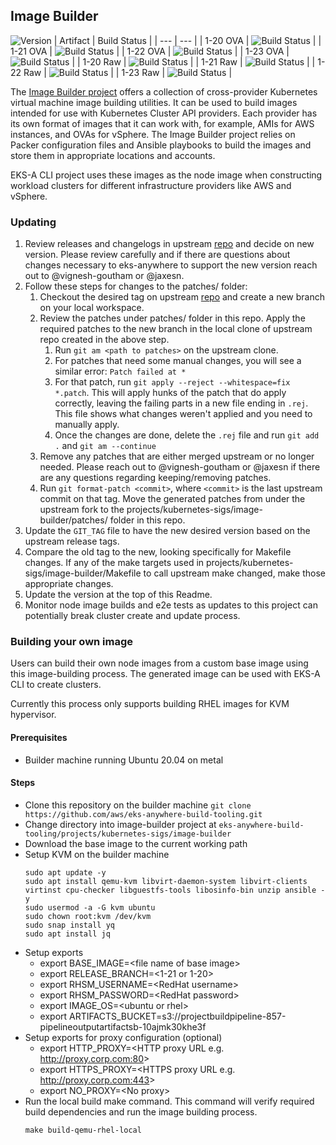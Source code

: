 ## **Image Builder**
![Version](https://img.shields.io/badge/version-v0.1.12-blue)
| Artifact | Build Status |
| --- | --- |
| 1-20 OVA | ![Build Status](https://codebuild.us-west-2.amazonaws.com/badges?uuid=eyJlbmNyeXB0ZWREYXRhIjoiREhpcVZiWFZiUGlvWURNbFJnZ1ZkcTF6TE5ScFJwemFaY0tsSG5SdlpaNlFWUlo3aEN1WmxzbGdhMDJFQm44T1grRDl0S1JzN0VsYXk4REt0aVpKOUtZPSIsIml2UGFyYW1ldGVyU3BlYyI6InF1Vy9RYUhYQjExbzFWcXAiLCJtYXRlcmlhbFNldFNlcmlhbCI6MX0%3D&branch=main) |
| 1-21 OVA | ![Build Status](https://codebuild.us-west-2.amazonaws.com/badges?uuid=eyJlbmNyeXB0ZWREYXRhIjoiSnROMFlvUTRKbWV0elNBcU9BZno4eHdPWFRxZTR1eUhXOTFWZWs0dlJodHk3NC81QWpITGp0a3JiKy82cFluYlY3cStSRWdJS3pPSzBnbmdVM0IxdTV3PSIsIml2UGFyYW1ldGVyU3BlYyI6Ik9JMEFJa1MycDhDUUtZUVAiLCJtYXRlcmlhbFNldFNlcmlhbCI6MX0%3D&branch=main) |
| 1-22 OVA | ![Build Status](https://codebuild.us-west-2.amazonaws.com/badges?uuid=eyJlbmNyeXB0ZWREYXRhIjoiT2tEZkZtTjUwMldXbEszZHJZNHF6eG9pUWN1UjJYZ0R6d3lFSnRtNEJrTDAxRko4NWRHNU13Q3hEcmpTVXg4NTEzZlhmK244YnZrUVBTYUQ5TTh1MlhVPSIsIml2UGFyYW1ldGVyU3BlYyI6IitwSjFQVkNoZGMyaUZVdi8iLCJtYXRlcmlhbFNldFNlcmlhbCI6MX0%3D&branch=main) |
| 1-23 OVA | ![Build Status](https://codebuild.us-west-2.amazonaws.com/badges?uuid=eyJlbmNyeXB0ZWREYXRhIjoiS010OXdXZkVSemtPY01QdEVXTmJoZHd5SE11SEpqZXRLdUlyNFRERlp1RjJRY3k5emNXclFSQ29mN1krNy9nOVAzMUp1QlhoemFqQkc0S0lpbmZ0YitNPSIsIml2UGFyYW1ldGVyU3BlYyI6InRKMzFzY0FTZFQ5ZXJ0cXYiLCJtYXRlcmlhbFNldFNlcmlhbCI6MX0%3D&branch=main) |
| 1-20 Raw | ![Build Status](https://codebuild.us-west-2.amazonaws.com/badges?uuid=eyJlbmNyeXB0ZWREYXRhIjoiSGszQi9CcGZTNDgzQjZzUkpQMTNjaEc3UmdvTk45YlpqLzc1OVo2dVdFc2xNSVN1bjV3dGtzK2dyTW5wSzBPWU41ZjZZZ0Ztb0E5eGVVaDRPOG1tdW5ZPSIsIml2UGFyYW1ldGVyU3BlYyI6IlQxbHdMQ0Q0QkNmWURkL3QiLCJtYXRlcmlhbFNldFNlcmlhbCI6MX0%3D&branch=main) |
| 1-21 Raw | ![Build Status](https://codebuild.us-west-2.amazonaws.com/badges?uuid=eyJlbmNyeXB0ZWREYXRhIjoiNVVkU201eEZoUUQ4RVQ5eE5Hang3cW84Vzl0OHdRYVBpbnNFK0dLVXBqeGZjMnRtZERtUTBBNHlVZFlyVEZPbTRLZ3VkRTRQT3J1WDBsUmV0Q0RQWHp3PSIsIml2UGFyYW1ldGVyU3BlYyI6Imcvb0VFWmNVdDYxK01oZEIiLCJtYXRlcmlhbFNldFNlcmlhbCI6MX0%3D&branch=main) |
| 1-22 Raw | ![Build Status](https://codebuild.us-west-2.amazonaws.com/badges?uuid=eyJlbmNyeXB0ZWREYXRhIjoiNEY0aHZoak5rRktWOGtsR2FZaHpybHg5a0gySmpJMU03UDV3Ym1SY0VNTW5PcUM5THhSeVBXR29CTGV2UE05OHVpdElnZGN6Y2p3Z3lha091RDZhMWU0PSIsIml2UGFyYW1ldGVyU3BlYyI6IjFVdEFPWFU5V2JKcjdoZW8iLCJtYXRlcmlhbFNldFNlcmlhbCI6MX0%3D&branch=main) |
| 1-23 Raw | ![Build Status](https://codebuild.us-west-2.amazonaws.com/badges?uuid=eyJlbmNyeXB0ZWREYXRhIjoid1Z0MFo5Um9vZUxuUGtPZnhDQVJSODl6NHNUbm9MMnhuaUZTN2JmdWFvVHZGeUJnZm9EOGtvY2xFUmd1U0NLeWxIeXpPYjZ4aWxTWDRlNjB5WXNaVEhVPSIsIml2UGFyYW1ldGVyU3BlYyI6InUvMktUTG9EL1lreWlsOXkiLCJtYXRlcmlhbFNldFNlcmlhbCI6MX0%3D&branch=main) |

The [Image Builder project](https://github.com/kubernetes-sigs/image-builder) offers a collection of cross-provider Kubernetes virtual machine image building utilities. It can be used to build images intended for use with Kubernetes Cluster API providers. Each provider has its own format of images that it can work with, for example, AMIs for AWS instances, and OVAs for vSphere. The Image Builder project relies on Packer configuration files and Ansible playbooks to build the images and store them in appropriate locations and accounts.

EKS-A CLI project uses these images as the node image when constructing workload clusters for different infrastructure providers like AWS and vSphere.

### Updating

1. Review releases and changelogs in upstream [repo](https://github.com/kubernetes-sigs/image-builder) and decide on new version.
   Please review carefully and if there are questions about changes necessary to eks-anywhere to support the new version reach out to @vignesh-goutham or @jaxesn.
1. Follow these steps for changes to the patches/ folder:
    1. Checkout the desired tag on upstream [repo](https://github.com/kubernetes-sigs/image-builder) and create a new branch on your local workspace.
    1. Review the patches under patches/ folder in this repo. Apply the required patches to the new branch in the local clone of upstream repo created in the above step.
        1. Run `git am <path to patches>` on the upstream clone.
        1. For patches that need some manual changes, you will see a similar error: `Patch failed at *`
        1. For that patch, run `git apply --reject --whitespace=fix *.patch`. This will apply hunks of the patch that do apply correctly, leaving
           the failing parts in a new file ending in `.rej`. This file shows what changes weren't applied and you need to manually apply.
        1. Once the changes are done, delete the `.rej` file and run `git add .` and `git am --continue`
    1. Remove any patches that are either merged upstream or no longer needed. Please reach out to @vignesh-goutham or @jaxesn if there are any questions regarding keeping/removing patches.
    1. Run `git format-patch <commit>`, where `<commit>` is the last upstream commit on that tag. Move the generated patches from under the upstream fork to the projects/kubernetes-sigs/image-builder/patches/ folder in this repo.
1. Update the `GIT_TAG` file to have the new desired version based on the upstream release tags.
1. Compare the old tag to the new, looking specifically for Makefile changes. If any of the make targets used in projects/kubernetes-sigs/image-builder/Makefile to call upstream make changed, make those appropriate changes.
1. Update the version at the top of this Readme.
1. Monitor node image builds and e2e tests as updates to this project can potentially break cluster create and update process.

### Building your own image

Users can build their own node images from a custom base image using this image-building process. The generated image can be used 
with EKS-A CLI to create clusters.

Currently this process only supports building RHEL images for KVM hypervisor.

#### Prerequisites
- Builder machine running Ubuntu 20.04 on metal

#### Steps
- Clone this repository on the builder machine `git clone https://github.com/aws/eks-anywhere-build-tooling.git`
- Change directory into image-builder project at `eks-anywhere-build-tooling/projects/kubernetes-sigs/image-builder`
- Download the base image to the current working path
- Setup KVM on the builder machine
  ```
  sudo apt update -y
  sudo apt install qemu-kvm libvirt-daemon-system libvirt-clients virtinst cpu-checker libguestfs-tools libosinfo-bin unzip ansible -y
  sudo usermod -a -G kvm ubuntu
  sudo chown root:kvm /dev/kvm
  sudo snap install yq
  sudo apt install jq
  ```
- Setup exports
  * export BASE_IMAGE=&lt;file name of base image&gt;
  * export RELEASE_BRANCH=&lt;1-21 or 1-20&gt;
  * export RHSM_USERNAME=&lt;RedHat username&gt;
  * export RHSM_PASSWORD=&lt;RedHat password&gt;
  * export IMAGE_OS=&lt;ubuntu or rhel&gt;
  * export ARTIFACTS_BUCKET=s3://projectbuildpipeline-857-pipelineoutputartifactsb-10ajmk30khe3f
- Setup exports for proxy configuration (optional)
  * export HTTP_PROXY=&lt;HTTP proxy URL e.g. http://proxy.corp.com:80&gt;
  * export HTTPS_PROXY=&lt;HTTPS proxy URL e.g. http://proxy.corp.com:443&gt;
  * export NO_PROXY=&lt;No proxy&gt;
- Run the local build make command. This command will verify required build dependencies and run the image building process.
    ```
    make build-qemu-rhel-local
    ```